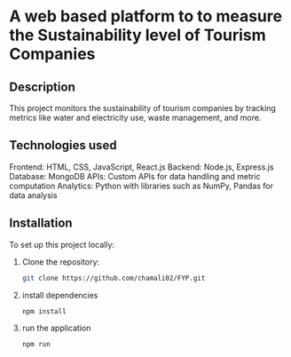 # A web based platform to to measure the Sustainability level of Tourism Companies

## Description
This project monitors the sustainability of tourism companies by tracking metrics like water and electricity use, waste management, and more.

## Technologies used
Frontend: HTML, CSS, JavaScript, React.js
Backend: Node.js, Express.js
Database: MongoDB
APIs: Custom APIs for data handling and metric computation
Analytics: Python with libraries such as NumPy, Pandas for data analysis

## Installation
To set up this project locally:
1. Clone the repository:
   ```bash
   git clone https://github.com/chamali02/FYP.git

2. install dependencies
    ```bash
    npm install
3. run the application 
    ```bash
    npm run

